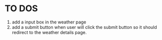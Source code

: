 # TO DOS

1. add a input box in the weather page
2. add a  submit button when user will click the submit button so it should redirect to the 
weather details page.
